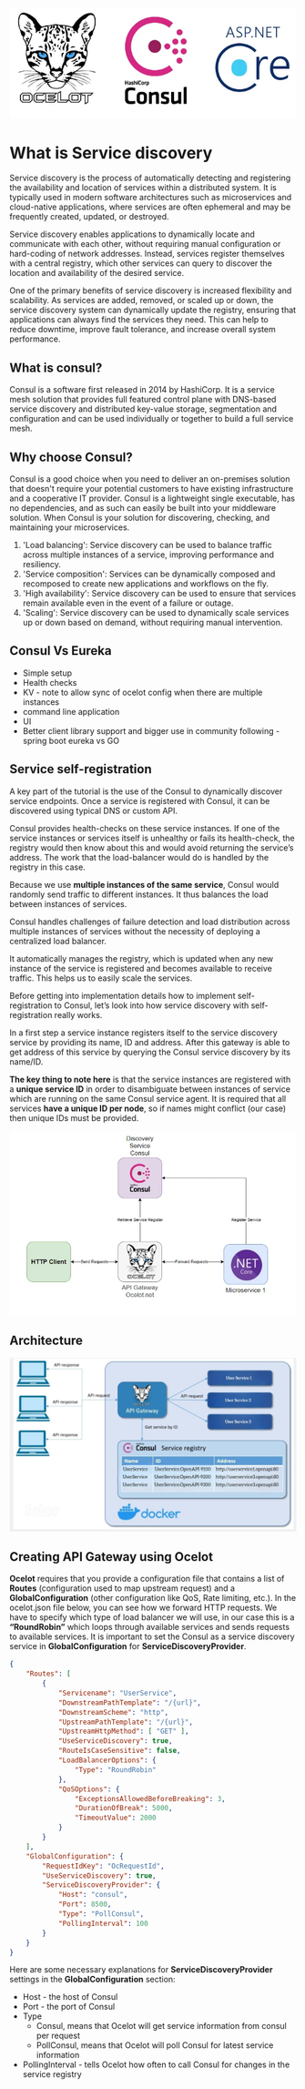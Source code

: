![](img/tech-stack.webp)

# What is Service discovery 
Service discovery is the process of automatically detecting and registering the availability and location of services within a distributed system. It is typically used in modern software architectures such as microservices and cloud-native applications, where services are often ephemeral and may be frequently created, updated, or destroyed.

Service discovery enables applications to dynamically locate and communicate with each other, without requiring manual configuration or hard-coding of network addresses. Instead, services register themselves with a central registry, which other services can query to discover the location and availability of the desired service.

One of the primary benefits of service discovery is increased flexibility and scalability. As services are added, removed, or scaled up or down, the service discovery system can dynamically update the registry, ensuring that applications can always find the services they need. This can help to reduce downtime, improve fault tolerance, and increase overall system performance.

## What is consul?

Consul is a software first released in 2014 by HashiCorp.
It is a service mesh solution that provides full featured control plane with DNS-based service discovery and distributed key-value storage, segmentation and configuration and can be used individually or together to build a full service mesh.

## Why choose Consul?

Consul is a good choice when you need to deliver an on-premises solution that doesn't require your potential customers to have existing infrastructure and a cooperative IT provider. Consul is a lightweight single executable, has no dependencies, and as such can easily be built into your middleware solution. When Consul is your solution for discovering, checking, and maintaining your microservices.

1. 'Load balancing': Service discovery can be used to balance traffic across multiple instances of a service, improving performance and resiliency.
1. 'Service composition': Services can be dynamically composed and recomposed to create new applications and workflows on the fly.
1. 'High availability': Service discovery can be used to ensure that services remain available even in the event of a failure or outage.
1. 'Scaling': Service discovery can be used to dynamically scale services up or down based on demand, without requiring manual intervention.

## Consul Vs Eureka

- Simple setup
- Health checks
- KV - note to allow sync of ocelot config when there are multiple instances
- command line application
- UI
- Better client library support and bigger use in community following 
-spring boot eureka vs GO

## Service self-registration
A key part of the tutorial is the use of the Consul to dynamically discover service endpoints. Once a service is registered with Consul, it can be discovered using typical DNS or custom API.

Consul provides health-checks on these service instances. If one of the service instances or services itself is unhealthy or fails its health-check, the registry would then know about this and would avoid returning the service’s address. The work that the load-balancer would do is handled by the registry in this case.

Because we use **multiple instances of the same service**, Consul would randomly send traffic to different instances. It thus balances the load between instances of services.

Consul handles challenges of failure detection and load distribution across multiple instances of services without the necessity of deploying a centralized load balancer.

It automatically manages the registry, which is updated when any new instance of the service is registered and becomes available to receive traffic. This helps us to easily scale the services.

Before getting into implementation details how to implement self-registration to Consul, let’s look into how service discovery with self-registration really works.

In a first step a service instance registers itself to the service discovery service by providing its name, ID and address. After this gateway is able to get address of this service by querying the Consul service discovery by its name/ID.

**The key thing to note here** is that the service instances are registered with a **unique service ID** in order to disambiguate between instances of service which are running on the same Consul service agent. It is required that all services **have a unique ID per node**, so if names might conflict (our case) then unique IDs must be provided.

![](img/microservice-flow.webp)

## Architecture
![](img/Architecture.PNG)

## Creating API Gateway using Ocelot

**Ocelot** requires that you provide a configuration file that contains a list of **Routes** (configuration used to map upstream request) and a **GlobalConfiguration** (other configuration like QoS, Rate limiting, etc.).
In the ocelot.json file below, you can see how we forward HTTP requests. We have to specify which type of load balancer we will use, in our case this is a **“RoundRobin”** which loops through available services and sends requests to available services.
It is important to set the Consul as a service discovery service in **GlobalConfiguration** for **ServiceDiscoveryProvider**.
```json
{
	"Routes": [
		{
			"Servicename": "UserService",
			"DownstreamPathTemplate": "/{url}",
			"DownstreamScheme": "http",
			"UpstreamPathTemplate": "/{url}",
			"UpstreamHttpMethod": [ "GET" ],
			"UseServiceDiscovery": true,
			"RouteIsCaseSensitive": false,
			"LoadBalancerOptions": {
				"Type": "RoundRobin"
			},
			"QoSOptions": {
				"ExceptionsAllowedBeforeBreaking": 3,
				"DurationOfBreak": 5000,
				"TimeoutValue": 2000
			}
		}
	],
	"GlobalConfiguration": {
		"RequestIdKey": "OcRequestId",
		"UseServiceDiscovery": true,
		"ServiceDiscoveryProvider": {
			"Host": "consul",
			"Port": 8500,
			"Type": "PollConsul",
			"PollingInterval": 100
		}
	}
}
```
Here are some necessary explanations for **ServiceDiscoveryProvider** settings in the **GlobalConfiguration** section: 
 
* Host - the host of Consul
* Port - the port of Consul
* Type	
  * Consul, means that Ocelot will get service information from consul per request
  * PollConsul, means that Ocelot will poll Consul for latest service information
* PollingInterval - tells Ocelot how often to call Consul for changes in the service registry